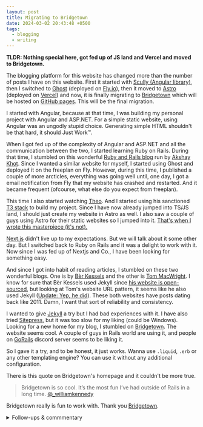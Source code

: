 ```yaml
---
layout: post
title: Migrating to Bridgetown
date: 2024-03-02 20:43:48 +0500
tags:
  - blogging
  - writing
---
```


**TLDR: Nothing special here, got fed up of JS land and Vercel and moved to Bridgetown.**

The blogging platform for this website has changed more than the number of posts I have on this website. First it started with [Scully (Angular library)](https://scully.io/), then I switched to [Ghost](https://ghost.org/) (deployed on [Fly.io](https://fly.io/)), then it moved to [Astro](https://astro.build/) (deployed on [Vercel](https://vercel.com/)) and now, it is finally migrating to [Bridgetown](https://www.bridgetownrb.com/) which will be hosted on [GitHub pages](https://pages.github.com/). This will be the final migration.

I started with Angular, because at that time, I was building my personal project with Angular and ASP.NET. For a simple static website, using Angular was an ungodly stupid choice. Generating simple HTML shouldn't be that hard, it should Just Work™.

When I got fed up of the complexity of Angular and ASP.NET and all the communication between the two, I started learning Ruby on Rails. During that time, I stumbled on this wonderful [Ruby and Rails blog](https://www.writesoftwarewell.com/) run by [Akshay Khot](https://www.linkedin.com/in/akshaykhot03). Since I wanted a similar website for myself, I started using Ghost and deployed it on the freeplan on Fly. However, during this time, I published a couple of more arcticles, everything was going well until, one day, I got a email notification from Fly that my website has crashed and restarted. And it became frequent (ofcourse, what else do you expect from freeplan).

This time I also started watching [Theo](https://t3.gg/). And I started using his sanctioned [T3 stack](https://create.t3.gg/) to build my project. Since I have now already jumped into TS/JS land, I should just create my website in Astro as well. I also saw a couple of guys using Astro for their static websites so I jumped into it. [That's when I wrote this masterpiece (it's not).](_posts/2023-09-30-on-minimalism-and-launching-fast.md)

[Next.js](https://nextjs.org/) didn't live up to my expectations. But we will talk about it some other day. But I switched back to Ruby on Rails and it was a delight to work with it. Now since I was fed up of Nextjs and Co., I have been looking for something easy.

And since I got into habit of reading articles, I stumbled on these two wonderful blogs. One is by [Bèr Kessels](https://berk.es) and the other is [Tom MacWright](https://macwright.com/). I know for sure that Bèr Kessels used Jekyll since [his website is open-sourced](https://github.com/berkes/berkes.github.com), but looking at Tom's website URL pattern, it seems like he also used Jekyll ([Update: Yep, he did](https://macwright.com/2011/07/04/hello-internet)). These both websites have posts dating back like 2011. Damn, I want that sort of reliability and consistency.

I wanted to give [Jekyll](https://jekyllrb.com/) a try but I had bad experiences with it. I have also tried [Sitepress](https://sitepress.cc/), but it was too slow for my liking (could be Windows). Looking for a new home for my blog, I stumbled on [Bridgetown](https://www.bridgetownrb.com). The website seems cool. A couple of guys in Rails world are using it, and people on [GoRails](https://gorails.com/) discord server seems to be liking it.

So I gave it a try, and to be honest, it just works. Wanna use `.liquid`, `.erb` or any other templating engine? You can use it without any additional configuration.

There is this quote on Bridgetown's homepage and it couldn't be more true.

> Bridgetown is so cool. It’s the most fun I’ve had outside of Rails in a long time. [@\_williamkennedy](https://twitter.com/_williamkennedy/status/1323023702502658049?s=21)

Bridgetown really is fun to work with. Thank you [Bridgetown](https://www.bridgetownrb.com/community#:~:text=Say%20Hello%20to,%E2%80%A2%20%40adrianvalenz).

<details>
  <summary>Follow-ups & commmentary</summary>
  <ul>
    <li>Placeholder for the article I am gonna write left JS land  (p.s it's their ORMs)</li>
  </ul>
</details>
